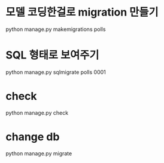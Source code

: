 # 모델 코딩한걸로 migration 만들기
python manage.py makemigrations polls

# SQL 형태로 보여주기
python manage.py sqlmigrate polls 0001

# check
python manage.py check

# change db
python manage.py migrate
